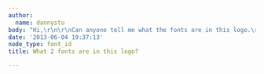 ```yaml
---
author:
  name: dannystu
body: "Hi,\r\n\r\nCan anyone tell me what the fonts are in this logo.\r\n\r\nThanks\r\n\r\n[img:sites/default/files/old-images/6v8kmhyz3572qr5qqebw_3656.png]"
date: '2013-06-04 19:37:13'
node_type: font_id
title: What 2 fonts are in this logo?

---
```

